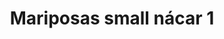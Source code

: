 ---
title: Mariposas small nácar 1
date: 
draft: false

# descripcion
description : Aros colgantes pasantes en plata 925 y nácar

materials: Plata 925

color: 

dimensions: largo total 2.6cm ancho 1,4cm

code: 01-01-0805

type: "Aros"

categories: []

price: $5.820,00

price_eftvo: $4.950,00

# Images
# first image will be shown in the product page
images:
  # - image: "images/path_to_image"
  # La ubicacion de las imagenes es imagenes/Aros/Aros.Colgantes/01-01-0805-mariposas-small-nacar-1
  - image: "./images/aros/colgantes/01-01-0805-mariposas-small-nacar-1_a.jpg"
  - image: "./images/aros/colgantes/01-01-0805-mariposas-small-nacar-1_b.jpg"
---